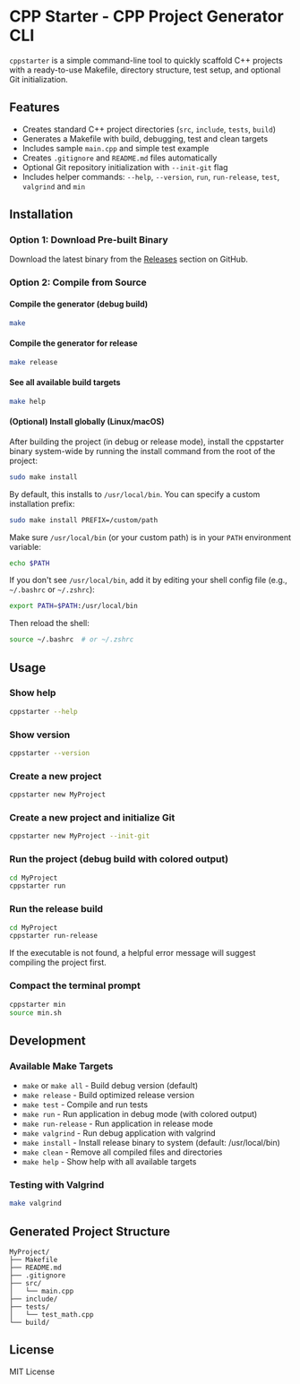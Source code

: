 # CPP Starter - CPP Project Generator CLI

`cppstarter` is a simple command-line tool to quickly scaffold C++ projects with a ready-to-use Makefile, directory structure, test setup, and optional Git initialization.

## Features

- Creates standard C++ project directories (`src`, `include`, `tests`, `build`)
- Generates a Makefile with build, debugging, test and clean targets
- Includes sample `main.cpp` and simple test example
- Creates `.gitignore` and `README.md` files automatically
- Optional Git repository initialization with `--init-git` flag
- Includes helper commands: `--help`, `--version`, `run`, `run-release`, `test`, `valgrind` and `min`

## Installation

### Option 1: Download Pre-built Binary
Download the latest binary from the [Releases](https://github.com/ncdev2015/cppstarter/releases) section on GitHub.

### Option 2: Compile from Source

#### Compile the generator (debug build)
```bash
make
```

#### Compile the generator for release
```bash
make release
```

#### See all available build targets
```bash
make help
```

#### (Optional) Install globally (Linux/macOS)
After building the project (in debug or release mode), install the cppstarter binary system-wide by running the install command from the root of the project:

```bash
sudo make install
```

By default, this installs to `/usr/local/bin`. You can specify a custom installation prefix:

```bash
sudo make install PREFIX=/custom/path
```

Make sure `/usr/local/bin` (or your custom path) is in your `PATH` environment variable:

```bash
echo $PATH
```

If you don't see `/usr/local/bin`, add it by editing your shell config file (e.g., `~/.bashrc` or `~/.zshrc`):

```bash
export PATH=$PATH:/usr/local/bin
```

Then reload the shell:

```bash
source ~/.bashrc  # or ~/.zshrc
```

## Usage

### Show help
```bash
cppstarter --help
```

### Show version
```bash
cppstarter --version
```

### Create a new project
```bash
cppstarter new MyProject
```

### Create a new project and initialize Git
```bash
cppstarter new MyProject --init-git
```

### Run the project (debug build with colored output)
```bash
cd MyProject
cppstarter run
```

### Run the release build
```bash
cd MyProject
cppstarter run-release
```

If the executable is not found, a helpful error message will suggest compiling the project first.

### Compact the terminal prompt
```bash
cppstarter min
source min.sh
```

## Development

### Available Make Targets

- `make` or `make all` - Build debug version (default)
- `make release` - Build optimized release version
- `make test` - Compile and run tests
- `make run` - Run application in debug mode (with colored output)
- `make run-release` - Run application in release mode
- `make valgrind` - Run debug application with valgrind
- `make install` - Install release binary to system (default: /usr/local/bin)
- `make clean` - Remove all compiled files and directories
- `make help` - Show help with all available targets

### Testing with Valgrind
```bash
make valgrind
```

## Generated Project Structure

```
MyProject/
├── Makefile
├── README.md
├── .gitignore
├── src/
│   └── main.cpp
├── include/
├── tests/
│   └── test_math.cpp
└── build/
```

## License

MIT License